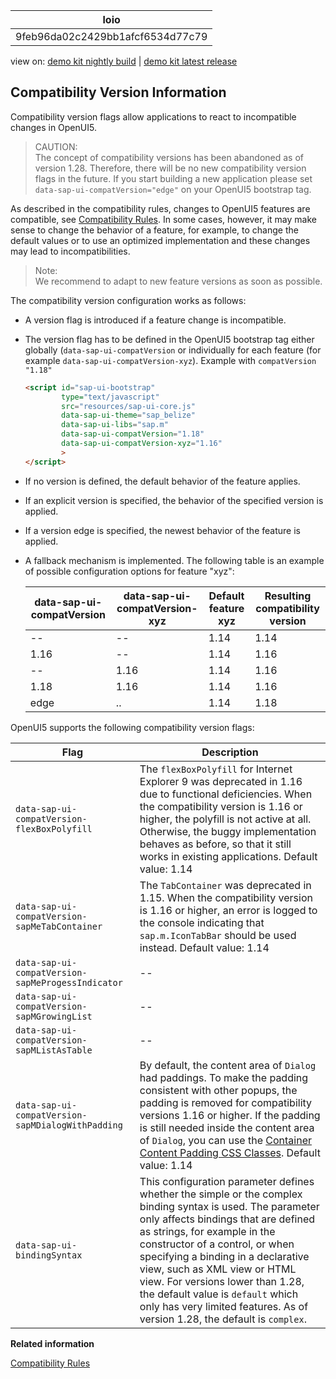 <!-- loio9feb96da02c2429bb1afcf6534d77c79 -->

| loio |
| -----|
| 9feb96da02c2429bb1afcf6534d77c79 |

<div id="loio">

view on: [demo kit nightly build](https://openui5nightly.hana.ondemand.com/#/topic/9feb96da02c2429bb1afcf6534d77c79) | [demo kit latest release](https://openui5.hana.ondemand.com/#/topic/9feb96da02c2429bb1afcf6534d77c79)</div>

## Compatibility Version Information

Compatibility version flags allow applications to react to incompatible changes in OpenUI5.

> CAUTION:  
> The concept of compatibility versions has been abandoned as of version 1.28. Therefore, there will be no new compatibility version flags in the future. If you start building a new application please set `data-sap-ui-compatVersion="edge"` on your OpenUI5 bootstrap tag.

As described in the compatibility rules, changes to OpenUI5 features are compatible, see [Compatibility Rules](Compatibility_Rules_91f0873.md). In some cases, however, it may make sense to change the behavior of a feature, for example, to change the default values or to use an optimized implementation and these changes may lead to incompatibilities.

> Note:  
> We recommend to adapt to new feature versions as soon as possible.

The compatibility version configuration works as follows:

-   A version flag is introduced if a feature change is incompatible.
-   The version flag has to be defined in the OpenUI5 bootstrap tag either globally \(`data-sap-ui-compatVersion` or individually for each feature \(for example `data-sap-ui-compatVersion-xyz`\). Example with `compatVersion "1.18"`

    ``` html
    <script id="sap-ui-bootstrap" 
            type="text/javascript"
            src="resources/sap-ui-core.js"
            data-sap-ui-theme="sap_belize"
            data-sap-ui-libs="sap.m"
            data-sap-ui-compatVersion="1.18"
            data-sap-ui-compatVersion-xyz="1.16"
            >
    </script> 
    ```

-   If no version is defined, the default behavior of the feature applies.
-   If an explicit version is specified, the behavior of the specified version is applied.
-   If a version edge is specified, the newest behavior of the feature is applied.
-   A fallback mechanism is implemented. The following table is an example of possible configuration options for feature "xyz":

    |data-sap-ui-compatVersion|data-sap-ui-compatVersion-xyz|Default feature xyz|Resulting compatibility version|
    |-------------------------|-----------------------------|-------------------|-------------------------------|
    |--|--|1.14|1.14|
    |1.16|--|1.14|1.16|
    |--|1.16|1.14|1.16|
    |1.18|1.16|1.14|1.16|
    |edge|..|1.14|1.18|


OpenUI5 supports the following compatibility version flags:

|Flag|Description|
|----|-----------|
|`data-sap-ui-compatVersion-flexBoxPolyfill`|The `flexBoxPolyfill` for Internet Explorer 9 was deprecated in 1.16 due to functional deficiencies. When the compatibility version is 1.16 or higher, the polyfill is not active at all. Otherwise, the buggy implementation behaves as before, so that it still works in existing applications. Default value: 1.14|
|`data-sap-ui-compatVersion-sapMeTabContainer`|The `TabContainer` was deprecated in 1.15. When the compatibility version is 1.16 or higher, an error is logged to the console indicating that `sap.m.IconTabBar` should be used instead. Default value: 1.14|
|`data-sap-ui-compatVersion-sapMeProgessIndicator`|--|
|`data-sap-ui-compatVersion-sapMGrowingList`|--|
|`data-sap-ui-compatVersion-sapMListAsTable`|--|
|`data-sap-ui-compatVersion-sapMDialogWithPadding`|By default, the content area of `Dialog` had paddings. To make the padding consistent with other popups, the padding is removed for compatibility versions 1.16 or higher. If the padding is still needed inside the content area of `Dialog`, you can use the [Container Content Padding CSS Classes](Using_Container_Content_Padding_CSS_Classes_c71f6df.md). Default value: 1.14|
|`data-sap-ui-bindingSyntax`|This configuration parameter defines whether the simple or the complex binding syntax is used. The parameter only affects bindings that are defined as strings, for example in the constructor of a control, or when specifying a binding in a declarative view, such as XML view or HTML view. For versions lower than 1.28, the default value is `default` which only has very limited features. As of version 1.28, the default is `complex`.|

**Related information**  


[Compatibility Rules](Compatibility_Rules_91f0873.md)

